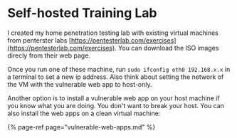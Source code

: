 # Self-hosted Training Lab

I created my home penetration testing lab with existing virtual machines from penterster labs [https://pentesterlab.com/exercises](https://pentesterlab.com/exercises). You can download the ISO images direcly from their web page.

Once you run one of these machine, run `sudo ifconfig eth0 192.168.x.x` in a terminal to set a new ip address. Also think about setting the network of the VM with the vulnerable web app to host-only.

Another option is to install a vulnerable web app on your host machine if you know what you are doing. You don't want to break your host.  You can also install the web apps on a clean virtual machine:

{% page-ref page="vulnerable-web-apps.md" %}



